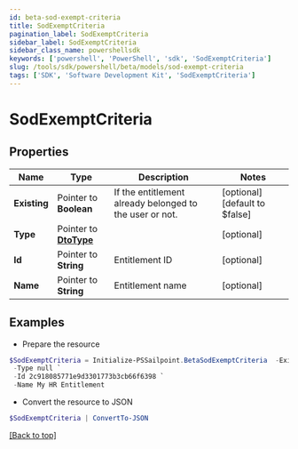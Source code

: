 ```yaml
---
id: beta-sod-exempt-criteria
title: SodExemptCriteria
pagination_label: SodExemptCriteria
sidebar_label: SodExemptCriteria
sidebar_class_name: powershellsdk
keywords: ['powershell', 'PowerShell', 'sdk', 'SodExemptCriteria'] 
slug: /tools/sdk/powershell/beta/models/sod-exempt-criteria
tags: ['SDK', 'Software Development Kit', 'SodExemptCriteria']
---
```



# SodExemptCriteria

## Properties

Name | Type | Description | Notes
------------ | ------------- | ------------- | -------------
**Existing** |  Pointer to **Boolean** | If the entitlement already belonged to the user or not. | [optional] [default to $false]
**Type** |  Pointer to [**DtoType**](dto-type) |  | [optional] 
**Id** |  Pointer to **String** | Entitlement ID | [optional] 
**Name** |  Pointer to **String** | Entitlement name | [optional] 

## Examples

- Prepare the resource
```powershell
$SodExemptCriteria = Initialize-PSSailpoint.BetaSodExemptCriteria  -Existing true `
 -Type null `
 -Id 2c918085771e9d3301773b3cb66f6398 `
 -Name My HR Entitlement
```

- Convert the resource to JSON
```powershell
$SodExemptCriteria | ConvertTo-JSON
```


[[Back to top]](#) 

